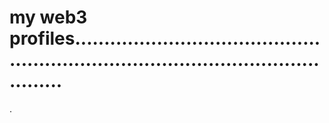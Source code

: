 # my web3 profiles........................................................................................................
.
